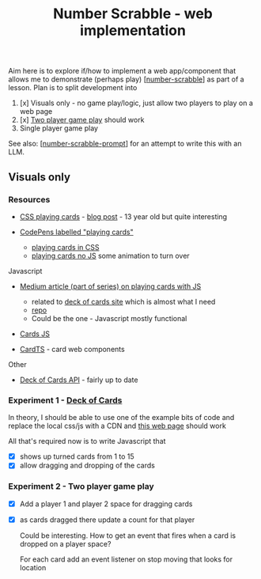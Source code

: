 ﻿---
tags: teaching, number-scrabble
title: Number Scrabble - web implementation
type: note
---
Aim here is to explore if/how to implement a web app/component that allows me to demonstrate (perhaps play) [[number-scrabble]] as part of a lesson. Plan is to split development into 

1. [x] Visuals only - no game play/logic, just allow two players to play on a web page
2. [x] [Two player game play](./html/card-deck-1.html) should work
3. Single player game play

See also: [[number-scrabble-prompt]] for an attempt to write this with an LLM.

## Visuals only

### Resources

- [CSS playing cards](https://selfthinker.github.io/CSS-Playing-Cards/) - [blog post](https://blog.selfthinker.org/2010/08/23/css-playing-cards/) - 13 year old but quite interesting
- [CodePens labelled "playing cards"](https://codepen.io/tag/playing-cards)

    - [playing cards in CSS](https://codepen.io/chris22smith/pen/MzPrYe)
    - [playing cards no JS](https://codepen.io/rlbaxter/pen/jdjEow) some animation to turn over

Javascript

- [Medium article (part of series) on playing cards with JS](https://medium.com/@pakastin/javascript-playing-cards-part-2-graphics-cd65d331ad00)

    - related to [deck of cards site](https://deck.of.cards/) which is almost what I need
    - [repo](https://github.com/deck-of-cards/deck-of-cards)
    - Could be the one - Javascript mostly functional

- [Cards JS](http://richardschneider.github.io/cardsJS/)
- [CardTS](https://github.com/e-lements/CARDTS) - card web components

Other

- [Deck of Cards API](https://github.com/crobertsbmw/deckofcards) - fairly up to date

### Experiment 1 - [Deck of Cards](https://github.com/deck-of-cards/deck-of-cards)

In theory, I should be able to use one of the example bits of code and replace the local css/js with a CDN and [this web page](./html/card-deck-1.html) should work

All that's required now is to write Javascript that

- [x] shows up turned cards from 1 to 15
- [x] allow dragging and dropping of the cards

### Experiment 2 - Two player game play

- [x] Add a player 1 and player 2 space for dragging cards
- [x] as cards dragged there update a count for that player

    Could be interesting.  How to get an event that fires when a card is dropped on a player space?

    For each card add an event listener on stop moving that looks for location


[//begin]: # "Autogenerated link references for markdown compatibility"
[number-scrabble]: ../Representations/number-scrabble "Number scrabble (aka Fifteen)"
[number-scrabble-prompt]: ../Representations/number-scrabble-prompt "Prompt exploration for preparing number scrabble"
[//end]: # "Autogenerated link references"